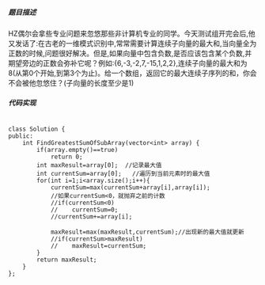 ##### 题目描述
HZ偶尔会拿些专业问题来忽悠那些非计算机专业的同学。今天测试组开完会后,他又发话了:在古老的一维模式识别中,常常需要计算连续子向量的最大和,当向量全为正数的时候,问题很好解决。但是,如果向量中包含负数,是否应该包含某个负数,并期望旁边的正数会弥补它呢？例如:{6,-3,-2,7,-15,1,2,2},连续子向量的最大和为8(从第0个开始,到第3个为止)。给一个数组，返回它的最大连续子序列的和，你会不会被他忽悠住？(子向量的长度至少是1)


##### 代码实现

```

class Solution {
public:
    int FindGreatestSumOfSubArray(vector<int> array) {
        if(array.empty()==true)
            return 0;
        int maxResult=array[0];  //记录最大值 
        int currentSum=array[0];   //遍历到当前元素时的最大值
        for(int i=1;i<array.size();i++){
            currentSum=max(currentSum+array[i],array[i]);
            //如果currentSum<0，就抛弃之前的计数
            //if(currentSum<0)
            //    currentSum=0;
            //currentSum+=array[i];
            
            maxResult=max(maxResult,currentSum);//出现新的最大值就更新
            //if(currentSum>maxResult)
            //    maxResult=currentSum;
        }
        return maxResult;
    }
};
```
